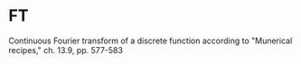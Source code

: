 # FT
Continuous Fourier transform of a discrete function according to "Munerical recipes," ch. 13.9, pp. 577-583

